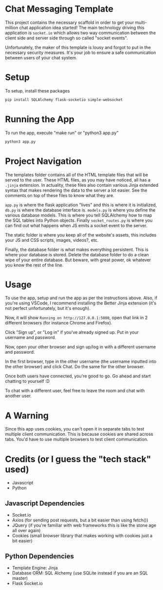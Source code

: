 # Chat Messaging Template
This project contains the necessary scaffold in order to get your multi-million chat application idea started! The main technology driving this application is `socket.io` which allows two way communication between the client side and server side through so called "socket events". 

Unfortunately, the maker of this template is lousy and forgot to put in the necessary security measures. It's your job to ensure a safe communication between users of your chat system. 

# Setup
To setup, install these packages 

```bash
pip install SQLAlchemy flask-socketio simple-websocket
```

# Running the App
To run the app, execute "make run" or "python3 app.py"

```bash
python3 app.py
```

# Project Navigation
The templates folder contains all of the HTML template files that will be served to the user. These HTML files, as you may have noticed, all has a `.jinja` extension. In actuality, these files also contain various Jinja extended syntax that makes rendering the data to the server a lot easier. See the comments on top of these files to know what they are.

`app.py` is where the flask application "lives" and this is where it is initialized, `db.py` is where the database interface is. `models.py` is where you define the various database models. This is where you tell SQLAlchemy how to map the SQL tables into Python objects. Finally `socket_routes.py` is where you can find out what happens when JS emits a socket event to the server.

The static folder is where you keep all of the website's assets, this includes your JS and CSS scripts, images, videos?, etc. 

Finally, the database folder is what makes everything persistent. This is where your database is stored. Delete the database folder to do a clean wipe of your entire database. But beware, with great power, ok whatever you know the rest of the line.

# Usage
To use the app, setup and run the app as per the instructions above. Also, if you're using VSCode, I recommend installing the Better Jinja extension (it's not perfect unfortunately, but it's enough). 

Now, it will show `Running on http://127.0.0.1:5000`, open that link in 2 different browsers (for instance Chrome and Firefox).

Click "Sign up", or "Log in" if you've already signed up. Put in your username and password.

Now, open your other browser and sign up/log in with a different username and password. 

In the first browser, type in the other username (the username inputted into the other browser) and click Chat. Do the same for the other browser.

Once both users have connected, you're good to go. Go ahead and start chatting to yourself :D

To chat with a different user, feel free to leave the room and chat with another user.

# A Warning
Since this app uses cookies, you can't open it in separate tabs to test multiple client communication. This is because cookies are shared across tabs. You'd have to use multiple browsers to test client communication.

# Credits (or I guess the "tech stack" used)
- Javascript
- Python

## Javascript Dependencies
- Socket.io
- Axios (for sending post requests, but a bit easier than using fetch())
- JQuery (if you're familiar with web frameworks this is like the stone age all over again)
- Cookies (small browser library that makes working with cookies just a bit easier)

## Python Dependencies
- Template Engine: Jinja
- Database ORM: SQL Alchemy (use SQLite instead if you are an SQL master)
- Flask Socket.io
